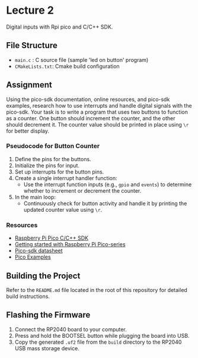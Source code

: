 # Lecture 2

Digital inputs with Rpi pico and C/C++ SDK.

## File Structure

- `main.c` : C source file (sample 'led on button' program)
- `CMakeLists.txt`: Cmake build configuration

## Assignment

Using the pico-sdk documentation, online resources, and pico-sdk examples, research how to use interrupts and handle digital signals with the pico-sdk. Your task is to write a program that uses two buttons to function as a counter. One button should increment the counter, and the other should decrement it. The counter value should be printed in place using `\r` for better display.

### Pseudocode for Button Counter

1. Define the pins for the buttons.
2. Initialize the pins for input.
3. Set up interrupts for the button pins.
4. Create a single interrupt handler function:
   - Use the interrupt function inputs (e.g., `gpio` and `events`) to determine whether to increment or decrement the counter.
5. In the main loop:
   - Continuously check for button activity and handle it by printing the updated counter value using `\r`.

### Resources

- [Raspberry Pi Pico C/C++ SDK](https://www.raspberrypi.com/documentation/microcontrollers/c_sdk.html)
- [Getting started with Raspberry Pi Pico-series](https://datasheets.raspberrypi.com/pico/getting-started-with-pico.pdf)
- [Pico-sdk datasheet](https://datasheets.raspberrypi.com/pico/raspberry-pi-pico-c-sdk.pdf)
- [Pico Examples](https://github.com/raspberrypi/pico-examples)

## Building the Project

Refer to the `README.md` file located in the root of this repository for detailed build instructions.

## Flashing the Firmware

1. Connect the RP2040 board to your computer.
2. Press and hold the BOOTSEL button while plugging the board into USB.
3. Copy the generated `.uf2` file from the `build` directory to the RP2040 USB mass storage device.
